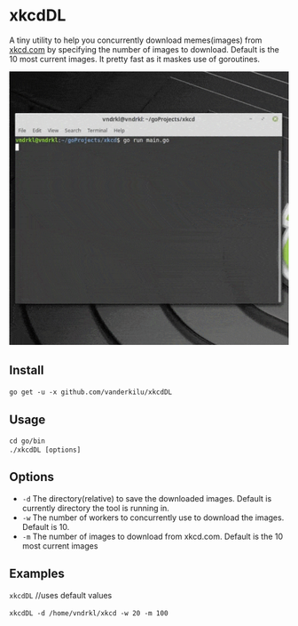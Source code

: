 # xkcdDL

A tiny utility to help you concurrently download memes(images) from [xkcd.com](https://xkcd.com/) by specifying the number of images to download. Default is the 10 most current images. It pretty fast as it maskes use of goroutines.

![image](https://github.com/vanderkilu/xkcdDL/blob/master/xkcd.gif)

## Install

`go get -u -x github.com/vanderkilu/xkcdDL`

## Usage

    cd go/bin
    ./xkcdDL [options]

## Options

- `-d` The directory(relative) to save the downloaded images. Default is currently directory the tool is running in.
- `-w` The number of workers to concurrently use to download the images. Default is 10.
- `-m` The number of images to download from xkcd.com. Default is the 10 most current images

## Examples

`xkcdDL` //uses default values

`xkcdDL -d /home/vndrkl/xkcd -w 20 -m 100`
